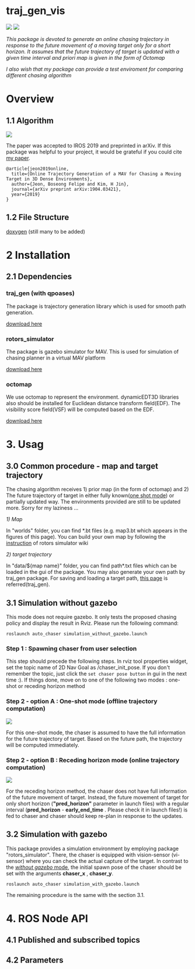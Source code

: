 # traj_gen_vis

<img src="https://github.com/icsl-Jeon/traj_gen_vis/blob/master/img/introl_final.png"> 

<img src="https://github.com/icsl-Jeon/traj_gen_vis/blob/master/img/main.gif"> 

*This package is devoted to generate an online chasing trajectory in response to the future movement of a moving target only for a short horizon. It assumes that the future trajectory of target is updated with a given time interval and priori map is given in the form of Octomap*  

*I also wish that my package can provide a test enviroment for comparing different chasing algorithm*

# Overview

## 1.1 Algorithm

<img src= "https://github.com/icsl-Jeon/traj_gen_vis/blob/master/img/algo_explain.gif">

The paper was accepted to IROS 2019  and preprinted in arXiv. If this package was helpful to your project, it would be grateful if you could cite [my paper](https://arxiv.org/pdf/1904.03421.pdf). 

```
@article{jeon2019online,
  title={Online Trajectory Generation of a MAV for Chasing a Moving Target in 3D Dense Environments},
  author={Jeon, Boseong Felipe and Kim, H Jin},
  journal={arXiv preprint arXiv:1904.03421},
  year={2019}
}
```

## 1.2 File Structure

[doxygen](https://icsl-jeon.github.io/traj_gen_vis) (still many to be added)



# 2 Installation

## 2.1 Dependencies 

### traj_gen (with qpoases)

The package is trajectory generation library which is used for smooth path generation. 

[download here](https://github.com/icsl-Jeon/traj_gen)

### rotors_simulator

The package is gazebo simulator for MAV. This is used for simulation of chasing planner in a virtual MAV platform

[download here](https://github.com/ethz-asl/rotors_simulator)

### octomap

 We use octomap to represent the environment. dynamicEDT3D libraries also should be installed for Euclidean distance transform field(EDF). The visibility score field(VSF) will be computed based on the EDF.    

[download here](http://github.com/OctoMap/octomap)

# 3.  Usag

## 3.0 Common procedure - map and target trajectory 

The chasing algorithm receives 1) prior map (in the form of octomap) and 2) The future trajectory of target in either fully known([one shot mode](#oneshot)) or partially updated way. The environments provided are still to be updated more. Sorry for my laziness ...  

*1) Map*

 In "worlds" folder, you can find *.bt files (e.g. map3.bt which appears in the figures of this page).  You can build your own map by following the [instruction](https://github.com/ethz-asl/rotors_simulator/wiki/Generate-an-octomap-from-your-world) of rotors simulator wiki 

*2) target trajectory*

 In "data/${map name}" folder, you can find path*.txt files which can be loaded in the gui of the package. You may also generate your own path by traj_gen package. For  saving and loading a target path, [this page](https://github.com/icsl-Jeon/traj_gen) is referred(traj_gen).     
<a name="without"></a>
##  3.1 Simulation without gazebo 

This mode does not require gazebo. It only tests the proposed chasing policy and display the result in Rviz.   Please run the following command:

```
roslaunch auto_chaser simulation_without_gazebo.launch
```

### Step 1 : Spawning chaser from user selection 

This step should precede the following steps. In rviz tool properties widget, set the topic name of 2D Nav Goal as /chaser_init_pose. If you don't remember the topic, just click the ```set chaser pose button``` in gui in the next time :). If things done, move on to one of the following two modes : one-shot or  receding horizon method  

### Step 2 - option A :  One-shot mode (offline trajectory computation) 

<img src= "https://github.com/icsl-Jeon/traj_gen_vis/blob/master/img/tutorial1.gif">

For this one-shot mode, the chaser is assumed to have the full information for the future trajectory of target. Based on the future path, the trajectory will  be computed immediately.



### Step 2 - option B : Receding horizon mode (online trajectory computation) 

<img src= "https://github.com/icsl-Jeon/traj_gen_vis/blob/master/img/tutorial2.gif">

For the receding horizon method, the chaser does not have full information of the future movement of target. Instead, the future movement of target for only short horizon (**"pred_horizon"** parameter in launch files) with a regular interval (**pred_horizon** - **early_end_time** . Please check it in launch files!) is fed to chaser and chaser should keep re-plan in response to the updates.  

## 3.2 Simulation with gazebo

This package provides a simulation environment by employing  package "rotors_simulator". There, the chaser is equipped with vision-sensor (vi-sensor) where you can check the actual capture of the target. In contrast to the [*without gazebo*  mode](#without), the initial spawn pose of the chaser   should be set with the arguments **chaser_x** , **chaser_y**.  

``` 
roslaunch auto_chaser simulation_with_gazebo.launch
```

The remaining procedure is the same with the section 3.1.   

# 4. ROS Node API 

## 4.1  Published and subscribed topics

## 4.2 Parameters  

## 
